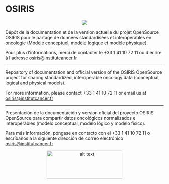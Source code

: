 # OSIRIS

<p align="center"> 
<img src="https://github.com/InstitutNationalduCancer/OSIRIS_OFFICIEL/blob/main/Images/OSIRIS_Brand.png" />
</p>


Dépôt de la documentation et de la version actuelle du projet OpenSource OSIRIS pour le partage de données standardisées et interopérables en oncologie (Modèle conceptuel, modèle logique et modèle physique).

Pour plus d'informations, merci de contacter le +33 1 41 10 72 11 ou d'écrire à l'adresse osiris@institutcancer.fr

--------------------------------------------------------------------------------------------------------------------------

Repository of documentation and official version of the OSIRIS OpenSource project for sharing standardized, interoperable oncology data (conceptual, logical and physical models).

For more information, please contact +33 1 41 10 72 11 or email us at osiris@institutcancer.fr

--------------------------------------------------------------------------------------------------------------------------

Presentación de la documentación y version oficial del proyecto OSIRIS OpenSource para compartir datos oncológicos normalizados e interoperables (modelo conceptual, modelo lógico y modelo físico).

Para más información, póngase en contacto con el +33 1 41 10 72 11 o escríbanos a la siguiente dirección de correo electrónico osiris@institutcancer.fr

<p align="center"> 
<img src="https://github.com/InstitutNationalduCancer/OSIRIS_OFFICIEL/blob/main/Images/INCa_Logo.png" alt="alt text" width="240" height="90">
</p>
